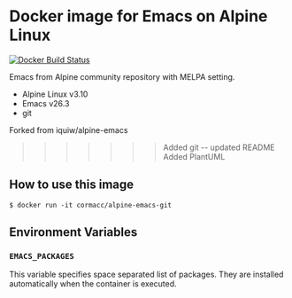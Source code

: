 # Docker image for Emacs on Alpine Linux

[![Docker Build Status](https://img.shields.io/docker/build/cormacc/alpine-emacs-git.svg)](https://hub.docker.com/r/cormacc/alpine-emacs-git/)

Emacs from Alpine community repository with MELPA setting.

* Alpine Linux v3.10
* Emacs v26.3
* git

Forked from iquiw/alpine-emacs
>>>>>>> Added git -- updated README
>>>>>>> Added PlantUML

## How to use this image

```console
$ docker run -it cormacc/alpine-emacs-git
```

## Environment Variables

### `EMACS_PACKAGES`

This variable specifies space separated list of packages.
They are installed automatically when the container is executed.
